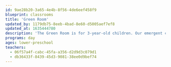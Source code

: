 ```yaml
---
id: 9ae28b20-3a65-4e4b-8f56-4de6eef458f9
blueprint: classrooms
title: 'Green Room'
updated_by: 1179db75-8eeb-4bad-8e60-d5005aef7ef8
updated_at: 1635444780
description: 'The Green Room is for 3-year-old children. Our emergent classroom curriculum is strongly influenced by the Reggio Emilia approach to early childhood education: Inspired by direct observation of the children at play and documented using photos and direct quotations from the children. The Green Room focuses on the development of the whole child. Through exploration, inquiry, and play, the Green Room supports the children’s social, cognitive, and motor development as they find wonder in the world around them.'
programs: day
ages: lower-preschool
teachers:
  - 06f57a4f-cabc-45fa-a356-d2d9d3c079d1
  - db36433f-8439-45d3-9081-38ee0d9bef74
---
```

